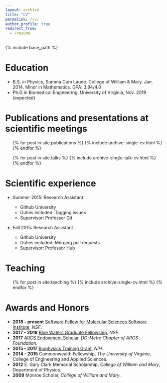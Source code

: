 ```yaml
---
layout: archive
title: "CV"
permalink: /cv/
author_profile: true
redirect_from:
  - /resume
---
```


{% include base_path %}

Education
======
* B.S. in Physics, Summa Cum Laude. College of William & Mary. Jan. 2014. Minor in Mathematics. GPA: 3.84/4.0
* Ph.D in Biomedical Engineering, University of Virginia, Nov. 2019 (expected)

Publications and presentations at scientific meetings
======
  <ul>{% for post in site.publications %}
    {% include archive-single-cv.html %}
  {% endfor %}</ul>

  <ul>{% for post in site.talks %}
    {% include archive-single-talk-cv.html %}
  {% endfor %}</ul>

  
Scientific experience
======
* Summer 2015: Research Assistant
  * Github University
  * Duties included: Tagging issues
  * Supervisor: Professor Git

* Fall 2015: Research Assistant
  * Github University
  * Duties included: Merging pull requests
  * Supervisor: Professor Hub
  
Teaching
======
  <ul>{% for post in site.teaching %}
    {% include archive-single-cv.html %}
  {% endfor %}</ul>

Awards and Honors
======
* __2018 - present__ [Software Fellow for Molecular Sciences Software Institute](http://molssi.org/category/software-fellows/), _NSF_.
* __2017 - 2018__ [Blue Waters Graduate Fellowship](https://bluewaters.ncsa.illinois.edu/2017-graduate-fellows), _NSF_.
* __2017__ [ARCS Endowment Scholar](https://arcsfoundation.org/scholars/about-arcs-scholars), _DC-Metro Chapter of ARCS Foundation_.
* __2015 - 2017__ [Biophysics Training Grant](https://www.nigms.nih.gov/training/instpredoc/pages/predocdesc-molecular.aspx), _NIH_.
* __2014 - 2015__ Commonwealth Fellowship, _The University of Virginia_, College of Engineering and Applied Sciences.
* __2012__ E. Gary Clark Memorial Scholarship, _College of William and Mary_, Department of Physics.
* __2009__ Monroe Scholar, _College of William and Mary_. 
